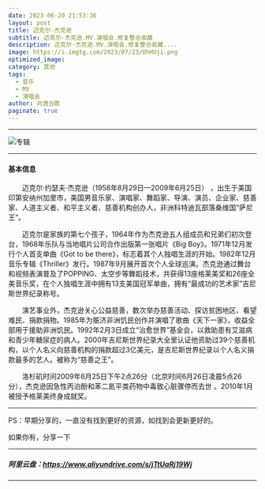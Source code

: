```yaml
---
date: 2023-06-20 21:53:36
layout: post
title: 迈克尔·杰克逊
subtitle: 迈克尔·杰克逊.MV.演唱会.修复整合收藏
description: 迈克尔·杰克逊.MV.演唱会.修复整合收藏....
image: https://i.imgtg.com/2023/07/23/OhHUji.png
optimized_image: 
category: 其他
tags:
  - 音乐
  - MV
  - 演唱会
author: 对酒当歌
paginate: true
---
```

---

![专辑](https://i.imgtg.com/2023/07/23/OhHTRL.webp)

---

#### 基本信息

　　迈克尔·约瑟夫·杰克逊（1958年8月29日—2009年6月25日）  ，出生于美国印第安纳州加里市，美国男音乐家、演唱家、舞蹈家、导演、演员、企业家、慈善家、人道主义者、和平主义者、慈善机构创办人，非洲科特迪瓦部落桑维国“萨尼王”。  

　　迈克尔是家族的第七个孩子，1964年作为杰克逊五人组成员和兄弟们初次登台，1968年乐队与当地唱片公司合作出版第一张唱片《Big Boy》。1971年12月发行个人首支单曲《Got to be there》，标志着其个人独唱生涯的开始。1982年12月音乐专辑《Thriller》发行。1987年9月展开首次个人全球巡演。杰克逊通过舞台和视频表演普及了POPPING、太空步等舞蹈技术，共获得13座格莱美奖和26座全美音乐奖，在个人独唱生涯中拥有13支美国冠军单曲，拥有“最成功的艺术家”吉尼斯世界纪录称号。  

　　演艺事业外，杰克逊关心公益慈善，数次举办慈善活动、探访贫困地区、看望难民、捐款捐物。1985年为赈济非洲饥民创作并演唱了歌曲《天下一家》，收益全部用于援助非洲饥民。1992年2月3日成立“治愈世界”基金会，以救助患有艾滋病和青少年糖尿症的病人。2000年吉尼斯世界纪录大全里认证他资助过39个慈善机构，以个人名义向慈善机构的捐款超过3亿美元，是吉尼斯世界纪录以个人名义捐款最多的艺人。被称为“慈善之王”。  

　　洛杉矶时间2009年6月25日下午2点26分（北京时间6月26日凌晨5点26分），杰克逊因急性丙泊酚和苯二氮平类药物中毒致心脏骤停而去世 。2010年1月被授予格莱美终身成就奖。  

---

PS：早期分享的，一直没有找到更好的资源，如找到会更新更好的。  

 如果你有，分享一下  

---

##### 阿里云盘：<https://www.aliyundrive.com/s/jTtUaRj19Wj>

---

